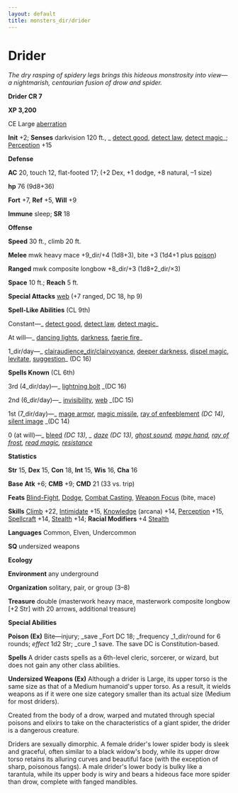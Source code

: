 ```yaml
---
layout: default
title: monsters_dir/drider
---
```

# Drider

_The dry rasping of spidery legs brings this hideous monstrosity into view—a nightmarish, centaurian fusion of drow and spider._

**Drider CR 7**

**XP 3,200**

CE Large [aberration](creatureTypes#_aberration)

**Init** +2; **Senses** darkvision 120 ft., _ [detect good](../spells_dir/detectGood#_detect-good), [detect law](../spells_dir/detectLaw#_detect-law), [detect magic](../spells_dir/detectMagic#_detect-magic)_; [Perception](../skills_dir/perception#_perception) +15

**Defense**

**AC** 20, touch 12, flat-footed 17; (+2 Dex, +1 dodge, +8 natural, –1 size)

**hp** 76 (9d8+36)

**Fort** +7, **Ref** +5, **Will** +9

**Immune** sleep; **SR** 18

**Offense**

**Speed** 30 ft., climb 20 ft.

**Melee** mwk heavy mace +9_dir/+4 (1d8+3), bite +3 (1d4+1 plus [poison](universalMonsterRules#_poison))

**Ranged** mwk composite longbow +8_dir/+3 (1d8+2_dir/×3)

**Space** 10 ft.; **Reach** 5 ft.

**Special Attacks** [web](universalMonsterRules#_web) (+7 ranged, DC 18, hp 9)

**Spell-Like Abilities** (CL 9th)

Constant—_ [detect good](../spells_dir/detectGood#_detect-good), [detect law](../spells_dir/detectLaw#_detect-law), [detect magic](../spells_dir/detectMagic#_detect-magic)_

At will—_ [dancing lights](../spells_dir/dancingLights#_dancing-lights), [darkness](../spells_dir/darkness#_darkness), [faerie fire](../spells_dir/faerieFire#_faerie-fire)_

1_dir/day—_ [clairaudience_dir/clairvoyance](../spells_dir/clairaudienceClairvoyance#_clairaudience-clairvoyance), [deeper darkness](../spells_dir/deeperDarkness#_deeper-darkness), [dispel magic](../spells_dir/dispelMagic#_dispel-magic), [levitate](../spells_dir/levitate#_levitate), [suggestion](../spells_dir/suggestion#_suggestion)_ (DC 16)

**Spells Known** (CL 6th)

3rd (4_dir/day)—_ [lightning bolt](../spells_dir/lightningBolt#_lightning-bolt) _(DC 16)

2nd (6_dir/day)—_ [invisibility](../spells_dir/invisibility#_invisibility), [web](../spells_dir/web#_web) _(DC 15)

1st (7_dir/day)—_ [mage armor](../spells_dir/mageArmor#_mage-armor), [magic missile](../spells_dir/magicMissile#_magic-missile), [ray of enfeeblement](../spells_dir/rayOfEnfeeblement#_ray-of-enfeeblement) _(DC 14)_, [silent image](../spells_dir/silentImage#_silent-image) _(DC 14)

0 (at will)—_ [bleed](../spells_dir/bleed#_bleed) _(DC 13), _ [daze](../spells_dir/daze#_daze) _(DC 13)_, [ghost sound](../spells_dir/ghostSound#_ghost-sound), [mage hand](../spells_dir/mageHand#_mage-hand), [ray of frost](../spells_dir/rayOfFrost#_ray-of-frost), [read magic](../spells_dir/readMagic#_read-magic), [resistance](../spells_dir/resistance#_resistance)_

**Statistics**

**Str** 15, **Dex** 15, **Con** 18, **Int** 15, **Wis** 16, **Cha** 16

**Base**  **Atk** +6; **CMB** +9; **CMD** 21 (33 vs. trip)

**Feats** [Blind-Fight](../feats#_blind-fight), [Dodge](../feats#_dodge), [Combat Casting](../feats#_combat-casting), [Weapon Focus](../feats#_weapon-focus) (bite, mace)

**Skills** [Climb](../skills_dir/climb#_climb) +22, [Intimidate](../skills_dir/intimidate#_intimidate) +15, [Knowledge](../skills_dir/knowledge#_knowledge) (arcana) +14, [Perception](../skills_dir/perception#_perception) +15, [Spellcraft](../skills_dir/spellcraft#_spellcraft) +14, [Stealth](../skills_dir/stealth#_stealth) +14; **Racial Modifiers** +4 [Stealth](../skills_dir/stealth#_stealth)

**Languages** Common, Elven, Undercommon

**SQ** undersized weapons

**Ecology**

**Environment** any underground

**Organization** solitary, pair, or group (3–8)

**Treasure** double (masterwork heavy mace, masterwork composite longbow [+2 Str] with 20 arrows, additional treasure)

**Special Abilities**

**Poison (Ex)** Bite—injury; _save _Fort DC 18; _frequency _1_dir/round for 6 rounds; _effect_ 1d2 Str; _cure _1 save. The save DC is Constitution-based.

**Spells** A drider casts spells as a 6th-level cleric, sorcerer, or wizard, but does not gain any other class abilities.

**Undersized Weapons (Ex)** Although a drider is Large, its upper torso is the same size as that of a Medium humanoid's upper torso. As a result, it wields weapons as if it were one size category smaller than its actual size (Medium for most driders).

Created from the body of a drow, warped and mutated through special poisons and elixirs to take on the characteristics of a giant spider, the drider is a dangerous creature.

Driders are sexually dimorphic. A female drider's lower spider body is sleek and graceful, often similar to a black widow's body, while its upper drow torso retains its alluring curves and beautiful face (with the exception of sharp, poisonous fangs). A male drider's lower body is bulky like a tarantula, while its upper body is wiry and bears a hideous face more spider than drow, complete with fanged mandibles.

